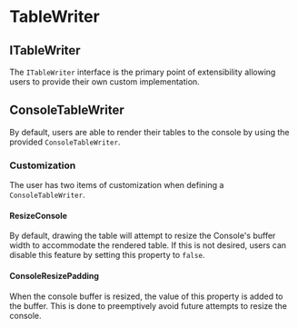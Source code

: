 # TableWriter

## ITableWriter

The `ITableWriter` interface is the primary point of extensibility allowing users to provide their own custom implementation.

## ConsoleTableWriter

By default, users are able to render their tables to the console by using the provided `ConsoleTableWriter`.

### Customization
The user has two items of customization when defining a `ConsoleTableWriter`.  

#### ResizeConsole
By default, drawing the table will attempt to resize the Console's buffer width to accommodate the rendered table.  If this is not desired, users can disable this feature by setting this property to `false`.

#### ConsoleResizePadding
When the console buffer is resized, the value of this property is added to the buffer.  This is done to preemptively avoid future attempts to resize the console.